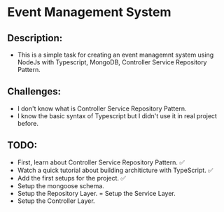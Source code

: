 # Event Management System

## Description:

- This is a simple task for creating an event managemnt system using NodeJs with Typescript, MongoDB, Controller Service Repository Pattern.

## Challenges:

- I don't know what is Controller Service Repository Pattern.
- I know the basic syntax of Typescript but I didn't use it in real project before.

## TODO:

- First, learn about Controller Service Repository Pattern. ✅
- Watch a quick tutorial about building architicture with TypeScript. ✅
- Add the first setups for the project. ✅
- Setup the mongoose schema.
- Setup the Repository Layer.
  = Setup the Service Layer.
- Setup the Controller Layer.
